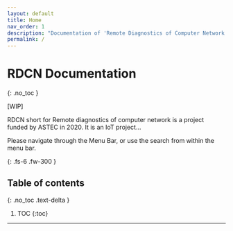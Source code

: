 ```yaml
---
layout: default
title: Home
nav_order: 1
description: "Documentation of 'Remote Diagnostics of Computer Network' - ASTEC funded project 2020."
permalink: /
---
```


# RDCN Documentation
{: .no_toc }

[WIP]

RDCN short for Remote diagnostics of computer network is a project funded by ASTEC in 2020. It is an IoT project...

Please navigate through the Menu Bar, or use the search from within the menu bar.

{: .fs-6 .fw-300 }


## Table of contents
{: .no_toc .text-delta }

1. TOC
{:toc}

---
